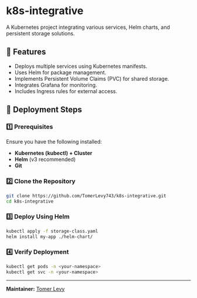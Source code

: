 # k8s-integrative

A Kubernetes project integrating various services, Helm charts, and persistent storage solutions.

## 📌 Features
- Deploys multiple services using Kubernetes manifests.
- Uses Helm for package management.
- Implements Persistent Volume Claims (PVC) for shared storage.
- Integrates Grafana for monitoring.
- Includes Ingress rules for external access.

## 🚀 Deployment Steps

### 1️⃣ Prerequisites
Ensure you have the following installed:
- **Kubernetes (kubectl) + Cluster**
- **Helm** (v3 recommended)
- **Git**

### 2️⃣ Clone the Repository
```sh
git clone https://github.com/TomerLevy743/k8s-integrative.git
cd k8s-integrative
```

### 3️⃣ Deploy Using Helm
```sh
kubectl apply -f storage-class.yaml
helm install my-app ./helm-chart/
```

### 4️⃣ Verify Deployment
```sh
kubectl get pods -n <your-namespace>
kubectl get svc -n <your-namespace>
```

---
**Maintainer:** [Tomer Levy](https://github.com/TomerLevy743)

